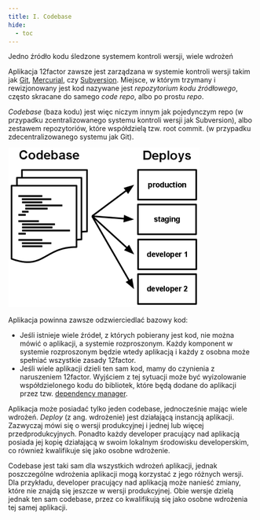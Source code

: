 ```yaml
---
title: I. Codebase
hide:
  - toc
---
```

Jedno źródło kodu śledzone systemem kontroli wersji, wiele wdrożeń

Aplikacja 12factor zawsze jest zarządzana w systemie kontroli wersji takim jak [Git](http://git-scm.com/), [Mercurial](https://www.mercurial-scm.org/), czy [Subversion](http://subversion.apache.org/). Miejsce, w którym trzymany i rewizjonowany jest kod nazywane jest *repozytorium kodu źródłowego*, często skracane do samego *code repo*, albo po prostu *repo*.

*Codebase* (baza kodu) jest więc niczym innym jak pojedynczym repo (w przypadku zcentralizowanego systemu kontroli wersji jak Subversion), albo zestawem repozytoriów, które współdzielą tzw. root commit. (w przypadku zdecentralizowanego systemu jak Git).

![Jeden codebase, wiele wdrożeń](images/codebase-deploys.png)

Aplikacja powinna zawsze odzwierciedlać bazowy kod:

* Jeśli istnieje wiele źródeł, z których pobierany jest kod, nie można mówić o aplikacji, a systemie rozproszonym. Każdy komponent w systemie rozproszonym będzie wtedy aplikacją i każdy z osobna może spełniać wszystkie zasady 12factor.
* Jeśli wiele aplikacji dzieli ten sam kod, mamy do czynienia z naruszeniem 12factor. Wyjściem z tej sytuacji może być wyizolowanie współdzielonego kodu do bibliotek, które będą dodane do aplikacji przez tzw. [dependency manager](./dependencies.md).

Aplikacja może posiadać tylko jeden codebase, jednocześnie mając wiele wdrożeń.  *Deploy* (z ang. wdrożenie) jest działającą instancją aplikacji. Zazwyczaj mówi się o wersji produkcyjnej i jednej lub więcej przedprodukcyjnych. Ponadto każdy developer pracujący nad aplikacją posiada jej kopię działającą w swoim lokalnym środowisku developerskim, co również kwalifikuje się jako osobne wdrożenie.

Codebase jest taki sam dla wszystkich wdrożeń aplikacji, jednak poszczególne wdrożenia aplikacji mogą korzystać z jego różnych wersji. Dla przykładu, developer pracujący nad aplikacją może nanieść zmiany, które nie znajdą się jeszcze w wersji produkcyjnej. Obie wersje dzielą jednak ten sam codebase, przez co kwalifikują się jako osobne wdrożenia tej samej aplikacji.
